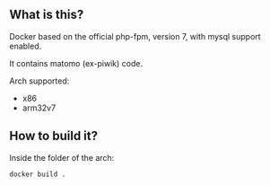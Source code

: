 ## What is this?

Docker based on the official php-fpm, version 7, with mysql support enabled.

It contains matomo (ex-piwik) code.

Arch supported:

- x86
- arm32v7

## How to build it?

Inside the folder of the arch:

`docker build .`


